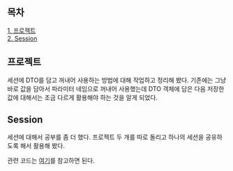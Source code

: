## 목차
[1. 프로젝트](#프로젝트)   
[2. Session](#session)   

## 프로젝트
 세션에 DTO를 담고 꺼내어 사용하는 방법에 대해 작업하고 정리해 봤다. 기존에는 그냥 바로 값을 담아서 파라미터 네임으로 꺼내어 사용했는데 DTO 객체에 담은 다음 저장한 값에 대해서는 조금 다르게 활용해야 하는 것을 알게 되었다.


## Session
세션에 대해서 공부를 좀 더 했다. 프로젝트 두 개를 따로 돌리고 하나의 세션을 공유하도록 해서 활용해 봤다.

관련 코드는 [여기](https://github.com/ohju96/JPA-study-poly/commit/0ccdb63eafcc3d6606ccc2e5c5e467f1d3437451)를 참고하면 된다.